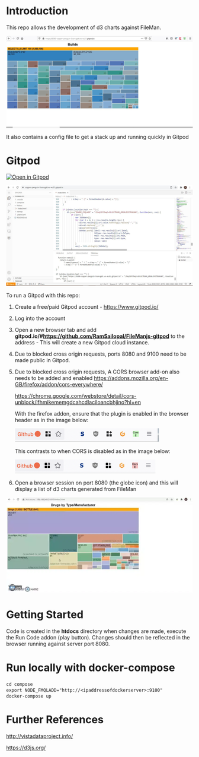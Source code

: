 # Introduction

This repo allows the development of d3 charts against FileMan.

![Alt text](d3chart.JPG?raw=true "d3 chart View")

It also contains a config file to get a stack up and running quickly in Gitpod

# Gitpod

[![Open in Gitpod](https://gitpod.io/button/open-in-gitpod.svg)](https://gitpod.io/#https://github.com/RamSailopal/Fileman-d3)

![Alt text](d3ide.JPG?raw=true "Gitpod View")

To run a Gitpod with this repo:

1) Create a free/paid Gitpod account - https://www.gitpod.io/
2) Log into the account
3) Open a new browser tab and add **gitpod.io/#https://github.com/RamSailopal/FileManjs-gitpod** to the address - This will create a new Gitpod cloud instance.
4) Due to blocked cross origin requests, ports 8080 and 9100 need to be made public in Gitpod.
5) Due to blocked cross origin requests, A CORS browser add-on also needs to be added and enabled
   https://addons.mozilla.org/en-GB/firefox/addon/cors-everywhere/
   
   https://chrome.google.com/webstore/detail/cors-unblock/lfhmikememgdcahcdlaciloancbhjino?hl=en
   
   With the firefox addon, ensure that the plugin is enabled in the browser header as in the image below:
   
   ![Alt text](corsenabled.png?raw=true "CORS enabled")
   
   This contrasts to when CORS is disabled as in the image below:
   
   ![Alt text](corsdisabled.png?raw=true "CORS disabled")
   
6) Open a browser session on port 8080 (the globe icon) and this will display a list of d3 charts generated from FileMan


![Alt text](d3charts.webp?raw=true "d3 chart View")

# Getting Started

Code is created in the **htdocs** directory when changes are made, execute the Run Code addon (play button). Changes should then be reflected in the browser running against server port 8080.

# Run locally with docker-compose

    cd compose
    export NODE_FMQLADD="http://<ipaddressofdockerserver>:9100"
    docker-compose up
    
 # Further References
 
 http://vistadataproject.info/
 
 https://d3js.org/
